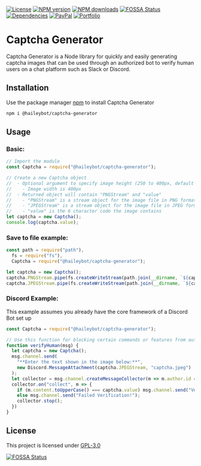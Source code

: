 [![License](https://img.shields.io/github/license/HaileyBot/captcha-generator?color=d32)](https://github.com/HaileyBot/captcha-generator/blob/master/LICENSE)
[![NPM version](https://img.shields.io/npm/v/@haileybot/captcha-generator.svg?maxAge=3600&color=d52)](https://www.npmjs.com/package/@haileybot/captcha-generator)
[![NPM downloads](https://img.shields.io/npm/dt/@haileybot/captcha-generator.svg?maxAge=3600&color=db0)](https://www.npmjs.com/package/@haileybot/captcha-generator)
[![FOSSA Status](https://app.fossa.com/api/projects/git%2Bgithub.com%2FHaileyBot%2Fcaptcha-generator.svg?type=shield)](https://app.fossa.com/projects/git%2Bgithub.com%2FHaileyBot%2Fcaptcha-generator?ref=badge_shield)
[![Dependencies](https://img.shields.io/david/HaileyBot/captcha-generator.svg?maxAge=3600&color=2c1)](https://david-dm.org/HaileyBot/captcha-generator)
[![PayPal](https://img.shields.io/badge/donate-paypal-13e)](https://donate.haileybot.com)
[![Portfolio](https://img.shields.io/badge/-view%20portfolio-blueviolet)](https://cheesits456.dev)

# Captcha Generator

Captcha Generator is a Node library for quickly and easily generating captcha images that can be used through an authorized bot to verify human users on a chat platform such as Slack or Discord.

## Installation

Use the package manager [npm](https://www.npmjs.com/) to install Captcha Generator

```bash
npm i @haileybot/captcha-generator
```

## Usage

### Basic:

```js
// Import the module
const Captcha = require("@haileybot/captcha-generator");

// Create a new Captcha object
//  - Optional argument to specify image height (250 to 400px, default 250)
//    - Image width is 400px
//  - Returned object will contain "PNGStream" and "value"
//    - "PNGStream" is a stream object for the image file in PNG format
//    - "JPEGStream" is a stream object for the image file in JPEG format
//    - "value" is the 6 character code the image contains
let captcha = new Captcha();
console.log(captcha.value);
```

### Save to file example:

```js
const path = require("path"),
  fs = require("fs"),
  Captcha = require("@haileybot/captcha-generator");

let captcha = new Captcha();
captcha.PNGStream.pipe(fs.createWriteStream(path.join(__dirname, `${captcha.value}.png`)));
captcha.JPEGStream.pipe(fs.createWriteStream(path.join(__dirname, `${captcha.value}.jpeg`)));
```

### Discord Example:
This example assumes you already have the core framework of a Discord Bot set up

```js
const Captcha = require("@haileybot/captcha-generator");

// Use this function for blocking certain commands or features from automated self-bots
function verifyHuman(msg) {
  let captcha = new Captcha();
  msg.channel.send(
    "**Enter the text shown in the image below:**",
    new Discord.MessageAttachment(captcha.JPEGStream, "captcha.jpeg")
  );
  let collector = msg.channel.createMessageCollector(m => m.author.id === msg.author.id);
  collector.on("collect", m => {
    if (m.content.toUpperCase() === captcha.value) msg.channel.send("Verified Successfully!");
    else msg.channel.send("Failed Verification!");
    collector.stop();
  })
}

```

## License
This project is licensed under [GPL-3.0](https://github.com/HaileyBot/captcha-generator/blob/master/LICENSE)


[![FOSSA Status](https://app.fossa.com/api/projects/git%2Bgithub.com%2FHaileyBot%2Fcaptcha-generator.svg?type=large)](https://app.fossa.com/projects/git%2Bgithub.com%2FHaileyBot%2Fcaptcha-generator?ref=badge_large)
